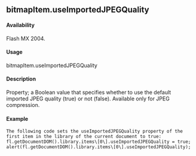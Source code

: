 ## bitmapItem.useImportedJPEGQuality

#### Availability

Flash MX 2004.

#### Usage

bitmapItem.useImportedJPEGQuality

#### Description

Property; a Boolean value that specifies whether to use the default imported JPEG quality (true) or not (false). Available only for JPEG compression.

#### Example

```
The following code sets the useImportedJPEGQuality property of the first item in the library of the current document to true:
fl.getDocumentDOM().library.items\[0\].useImportedJPEGQuality = true; alert(fl.getDocumentDOM().library.items\[0\].useImportedJPEGQuality);

```